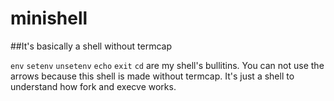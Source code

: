 # minishell

##It's basically a shell without termcap

`env` `setenv` `unsetenv` `echo` `exit` `cd` are my shell's bullitins.
You can not use the arrows because this shell is made without termcap.
It's just a shell to understand how fork and execve works.
